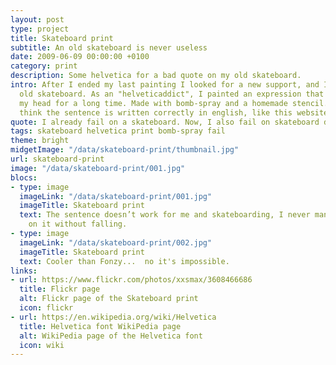 ```yaml
---
layout: post
type: project
title: Skateboard print
subtitle: An old skateboard is never useless
date: 2009-06-09 00:00:00 +0100
category: print
description: Some helvetica for a bad quote on my old skateboard.
intro: After I ended my last painting I looked for a new support, and I finded my
  old skateboard. As an "helveticaddict", I painted an expression that I had in
  my head for a long time. Made with bomb-spray and a homemade stencil. I don’t
  think the sentence is written correctly in english, like this website.. (ouch!).
quote: I already fail on a skateboard. Now, I also fail on skateboard design.
tags: skateboard helvetica print bomb-spray fail
theme: bright
midgetImage: "/data/skateboard-print/thumbnail.jpg"
url: skateboard-print
image: "/data/skateboard-print/001.jpg"
blocs:
- type: image
  imageLink: "/data/skateboard-print/001.jpg"
  imageTitle: Skateboard print
  text: The sentence doesn’t work for me and skateboarding, I never managed to stay
    on it without falling.
- type: image
  imageLink: "/data/skateboard-print/002.jpg"
  imageTitle: Skateboard print
  text: Cooler than Fonzy...  no it's impossible.
links:
- url: https://www.flickr.com/photos/xxsmax/3608466686
  title: Flickr page
  alt: Flickr page of the Skateboard print
  icon: flickr
- url: https://en.wikipedia.org/wiki/Helvetica
  title: Helvetica font WikiPedia page
  alt: WikiPedia page of the Helvetica font
  icon: wiki
---
```

